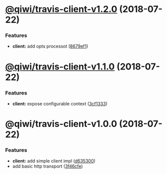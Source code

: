 # [@qiwi/travis-client-v1.2.0](https://github.com/qiwi/travis-toolkit/compare/v1.1.0...v1.2.0) (2018-07-22)


### Features

* **client:** add opts processot ([8679ef1](https://github.com/qiwi/travis-toolkit/commit/8679ef1))

# [@qiwi/travis-client-v1.1.0](https://github.com/qiwi/travis-toolkit/compare/v1.0.0...v1.1.0) (2018-07-22)


### Features

* **client:** expose configurable context ([3cf1333](https://github.com/qiwi/travis-toolkit/commit/3cf1333))

# @qiwi/travis-client-v1.0.0 (2018-07-22)


### Features

* **client:** add simple client impl ([d635300](https://github.com/qiwi/travis-toolkit/commit/d635300))
* add basic http transport ([3f46cfe](https://github.com/qiwi/travis-toolkit/commit/3f46cfe))

